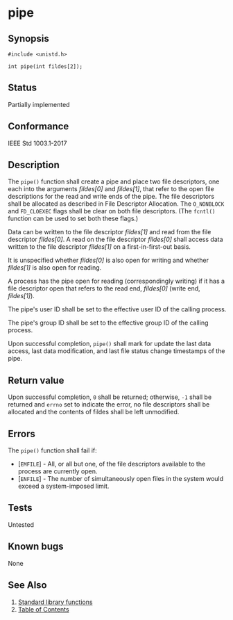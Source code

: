 # pipe

## Synopsis

`#include <unistd.h>`

`int pipe(int fildes[2]);`

## Status

Partially implemented

## Conformance

IEEE Std 1003.1-2017

## Description

The `pipe()` function shall create a pipe and place two file descriptors, one each into the arguments _fildes[0]_ and
_fildes[1]_, that refer to the open file descriptions for the read and write ends of the pipe. The file descriptors
shall be allocated as described in File Descriptor Allocation. The `O_NONBLOCK` and `FD_CLOEXEC` flags shall be clear
on both file descriptors. (The `fcntl()` function can be used to set both these flags.)

Data can be written to the file descriptor _fildes[1]_ and read from the file descriptor _fildes[0]_. A read on the file
descriptor _fildes[0]_ shall access data written to the file descriptor _fildes[1]_ on a first-in-first-out basis.

It is unspecified whether _fildes[0]_ is also open for writing and whether _fildes[1]_ is also open for reading.

A process has the pipe open for reading (correspondingly writing) if it has a file descriptor open that refers to the
read end, _fildes[0]_ (write end, _fildes[1]_).

The pipe's user ID shall be set to the effective user ID of the calling process.

The pipe's group ID shall be set to the effective group ID of the calling process.

Upon successful completion, `pipe()` shall mark for update the last data access, last data modification, and last file
status change timestamps of the pipe.

## Return value

Upon successful completion, `0` shall be returned; otherwise, `-1` shall be returned and `errno` set to indicate the
error, no file descriptors shall be allocated and the contents of fildes shall be left unmodified.

## Errors

The `pipe()` function shall fail if:

* [`EMFILE`] - All, or all but one, of the file descriptors available to the process are currently open.
* [`ENFILE`] - The number of simultaneously open files in the system would exceed a system-imposed limit.

## Tests

Untested

## Known bugs

None

## See Also

1. [Standard library functions](../functions.md)
2. [Table of Contents](../../../README.md)
